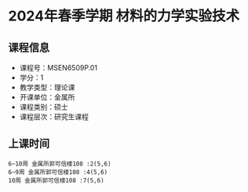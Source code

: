 # 2024年春季学期 材料的力学实验技术 






## 课程信息

- 课程号：MSEN6509P.01
- 学分：1
- 教学类型：理论课
- 开课单位：金属所
- 课程类别：硕士
- 课程层次：研究生课程

## 上课时间

```
6~10周 金属所郭可信楼108 :2(5,6)
6~9周 金属所郭可信楼108 :4(5,6)
10周 金属所郭可信楼108 :7(5,6)
```

